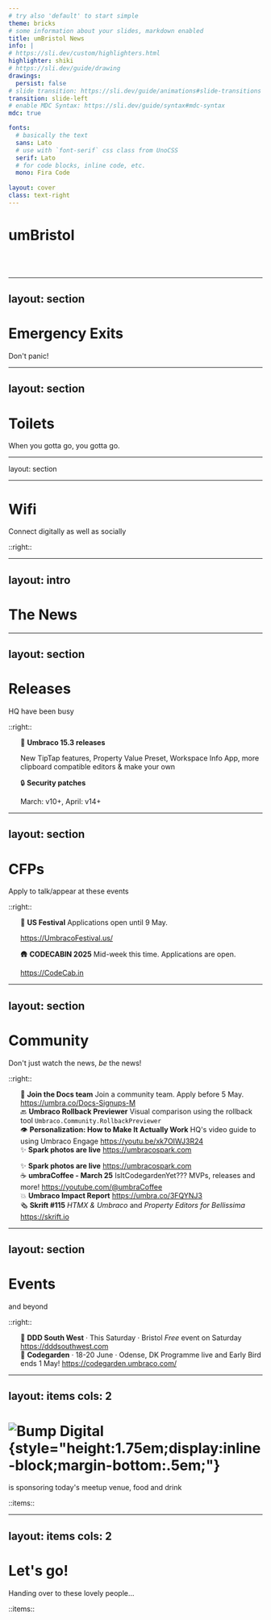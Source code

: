 ```yaml
---
# try also 'default' to start simple
theme: bricks
# some information about your slides, markdown enabled
title: umBristol News
info: |
# https://sli.dev/custom/highlighters.html
highlighter: shiki
# https://sli.dev/guide/drawing
drawings:
  persist: false
# slide transition: https://sli.dev/guide/animations#slide-transitions
transition: slide-left
# enable MDC Syntax: https://sli.dev/guide/syntax#mdc-syntax
mdc: true

fonts:
  # basically the text
  sans: Lato
  # use with `font-serif` css class from UnoCSS
  serif: Lato
  # for code blocks, inline code, etc.
  mono: Fira Code
  
layout: cover
class: text-right
---
```


<style>
  img.logo {
    max-width: 250px;
    margin: auto;
  }

  ul {
    list-style: none!important;
  }

  .slidev-layout li {
    line-height: inherit;
    padding-bottom: 0.8em;

    &:last-child {
      padding-bottom: 0;
    }
  }
</style>

# umBristol

<date year="true" />

<br />
<br />

<!-- Set wifi credentials in /components/wifi.vue -->
<wifi size="100" />

---
layout: section
---

# Emergency Exits <lucide-door-open />

Don't panic!

---
layout: section
---

# Toilets <lucide-toilet />

When you gotta go, you gotta go.

---
layout: section

---

# Wifi <lucide-wifi />

Connect digitally as well as socially

<wifi mode="text" />

::right::

<wifi mode="qr" />


---
layout: intro
---

# <lucide-newspaper /> The News

---
layout: section
---

# Releases <lucide-ship />

HQ have been busy

::right::

<!-- https://our.umbraco.com/download/releases -->

<v-clicks>

- 🚀 **Umbraco 15.3 releases**
  
  New TipTap features, Property Value Preset, Workspace Info App, more clipboard compatible editors & make your own
- 🔒 **Security patches**

  March: v10+, April: v14+
</v-clicks>

<!--
Tiptap:
 - Style Select menu
 - Custom Stylesheets
 - Font Family menu
 - Font Size menu
 - Table menu
 - Text Direction (right-to-left)
 - Generic markup (allows for <div> and <span> tags)

v13 features:

- Property Value Preset
  - A replacement for using SendingContentNotification to predefine/preset a Property Value. This preset is now available as an extension type in the frontend to define or calculate a preset value for a property editor.
- Workspace Info App
  - Another replacement for using SendingContentNotification to remove or overwrite exciting elements in the Info View on Documents. The Workspace Info App now allows you to both remove, overwrite, or add more elements to the Info Workspace View on documents. 
- Clipboard Feature & Extension Types
  - Four new extension types related to the clipboard feature, allow you to traverse, clone, or copy values from a property editor — or paste values into a property editor.
  - Plus, unlike in Umbraco 13, you can now implement clipboard features for a property editor without changing the code of the property editor.
-->

---
layout: section
---

# CFPs <lucide-message-circle-question />

Apply to talk/appear at these events

::right::

<v-clicks>

- 🦅 **US Festival**
  Applications open until 9 May.

  https://UmbracoFestival.us/
- 🛖 **CODECABIN 2025**
  Mid-week this time. Applications are open.

  https://CodeCab.in

</v-clicks>


---
layout: section
---

<style scoped>
  .slidev-vclick-hidden {
    display: none;
  }
</style>

# Community <lucide-heart-handshake />

Don't just watch the news, *be* the news!

::right::

<!-- https://umb.fyi/firehose/news -->

<v-click hide>

- 📖 **Join the Docs team**
  Join a community team. Apply before 5 May.
  https://umbra.co/Docs-Signups-M
- 🔙 **Umbraco Rollback Previewer**
  Visual comparison using the rollback tool
  `Umbraco.Community.RollbackPreviewer`
- 👁️ **Personalization: How to Make It Actually Work**
  HQ's video guide to using Umbraco Engage
  https://youtu.be/xk7OIWJ3R24
- ✨ **Spark photos are live**
  https://umbracospark.com

</v-click>

<v-after>

- ✨ **Spark photos are live**
  https://umbracospark.com
- ☕ **umbraCoffee - March 25**
  IsItCodegardenYet??? MVPs, releases and more!
  https://youtube.com/@umbraCoffee
- 💥 **Umbraco Impact Report**
  https://umbra.co/3FQYNJ3
- 🗞️ **Skrift #115**
  *HTMX & Umbraco* and *Property Editors for Bellissima*<br/>
  https://skrift.io

</v-after>

---
layout: section
---

# Events <lucide-calendar-heart />
<date /> and beyond

::right::

<!-- https://umbracalendar.com/ -->

<v-clicks>

- 🐄 **DDD South West** &middot; This Saturday &middot; Bristol
  *Free* event on Saturday
  https://dddsouthwest.com
- 🌷 **Codegarden** &middot; 18-20 June &middot; Odense, DK
  Programme live and Early Bird ends 1 May!
  https://codegarden.umbraco.com/

</v-clicks>

---
layout: items
cols: 2
---

# ![Bump Digital](/images/bump/logo.svg){style="height:1.75em;display:inline-block;margin-bottom:.5em;"}

is sponsoring today's meetup venue, food and drink

::items::

<person img="/images/bump/jason.jpg" name="Jason Elkin" caption="Lead Developer" />
<person img="/images/bump/joe.jpg" name="Joe Glombek" caption="(Me)" />

---
layout: items
cols: 2
---

# Let's go! <lucide-rocket />
Handing over to these lovely people&hellip;

::items::

<person img="/images/gibe/luke.jpg" name="Luke Hook" caption="Visual Studio / .NET tips and tricks" /> 
<person img="/images/method4/owain.png" name="Owain Jones" caption="How I made migrating our client's websites, from 8 to 13, easy! (ish)" />
